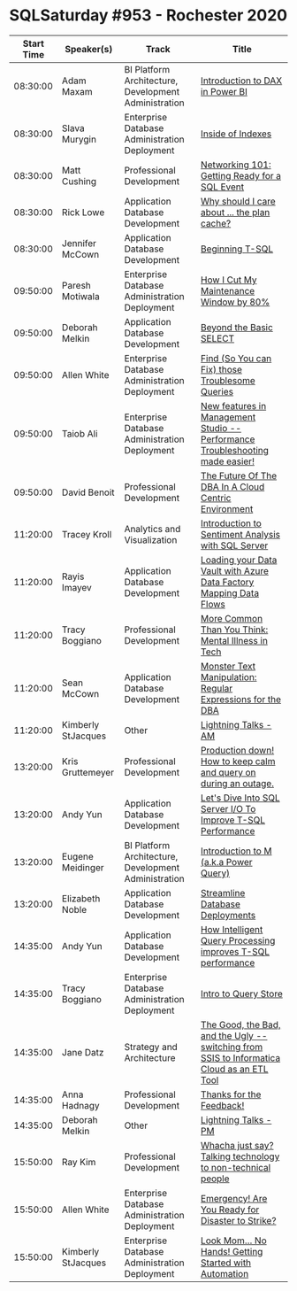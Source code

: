 # SQLSaturday #953 - Rochester 2020
Start Time|Speaker(s)|Track|Title
---|---|---|---
08:30:00|Adam Maxam|BI Platform Architecture, Development  Administration|[Introduction to DAX in Power BI](100229.md)
08:30:00|Slava Murygin|Enterprise Database Administration  Deployment|[Inside of Indexes](100260.md)
08:30:00|Matt Cushing|Professional Development|[Networking 101: Getting Ready for a SQL Event](100265.md)
08:30:00|Rick Lowe|Application  Database Development|[Why should I care about ... the plan cache?](100298.md)
08:30:00|Jennifer McCown|Application  Database Development|[Beginning T-SQL](101405.md)
09:50:00|Paresh Motiwala|Enterprise Database Administration  Deployment|[How I Cut My Maintenance Window by 80%](101178.md)
09:50:00|Deborah Melkin|Application  Database Development|[Beyond the Basic SELECT](101286.md)
09:50:00|Allen White|Enterprise Database Administration  Deployment|[Find (So You can Fix) those Troublesome Queries](101310.md)
09:50:00|Taiob Ali|Enterprise Database Administration  Deployment|[New features in Management Studio  -- Performance Troubleshooting made easier!](101375.md)
09:50:00|David Benoit|Professional Development|[The Future Of The DBA In A Cloud Centric Environment](101686.md)
11:20:00|Tracey Kroll|Analytics and Visualization|[Introduction to Sentiment Analysis with SQL Server](100699.md)
11:20:00|Rayis Imayev|Application  Database Development|[Loading your Data Vault with Azure Data Factory Mapping Data Flows](101201.md)
11:20:00|Tracy Boggiano|Professional Development|[More Common Than You Think: Mental Illness in Tech](101400.md)
11:20:00|Sean McCown|Application  Database Development|[Monster Text Manipulation: Regular Expressions for the DBA](101409.md)
11:20:00|Kimberly StJacques|Other|[Lightning Talks - AM](101927.md)
13:20:00|Kris Gruttemeyer|Professional Development|[Production down!  How to keep calm and query on during an outage.](100146.md)
13:20:00|Andy Yun|Application  Database Development|[Let's Dive Into SQL Server I/O To Improve T-SQL Performance](100740.md)
13:20:00|Eugene Meidinger|BI Platform Architecture, Development  Administration|[Introduction to M (a.k.a Power Query)](101249.md)
13:20:00|Elizabeth Noble|Application  Database Development|[Streamline Database Deployments](101429.md)
14:35:00|Andy Yun|Application  Database Development|[How Intelligent Query Processing improves T-SQL performance](100738.md)
14:35:00|Tracy Boggiano|Enterprise Database Administration  Deployment|[Intro to Query Store](101399.md)
14:35:00|Jane Datz|Strategy and Architecture|[The Good, the Bad, and the Ugly -- switching from SSIS to Informatica Cloud as an ETL Tool](101433.md)
14:35:00|Anna Hadnagy|Professional Development|[Thanks for the Feedback!](101586.md)
14:35:00|Deborah Melkin|Other|[Lightning Talks - PM](101929.md)
15:50:00|Ray Kim|Professional Development|[Whacha just say? Talking technology to non-technical people](100156.md)
15:50:00|Allen White|Enterprise Database Administration  Deployment|[Emergency! Are You Ready for Disaster to Strike?](101311.md)
15:50:00|Kimberly StJacques|Enterprise Database Administration  Deployment|[Look Mom… No Hands!  Getting Started with Automation](101879.md)
